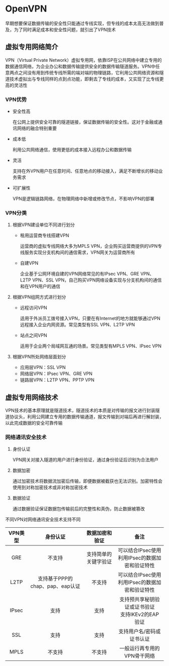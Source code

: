 # OpenVPN

早期想要保证数据传输的安全性只能通过专线实现，但专线的成本太高无法做到普及，为了同时满足成本和安全性问题，就引出了VPN技术

## 虚拟专用网络简介

VPN（Virtual Private Network）虚拟专用网，依靠ISP在公共网络中建立专用的数据通信网络，为企业办公和数据传输提供安全的数据传输隧道服务。VPN中任意两点之间没有用到传统专线所需的端对端的物理链路，它利用公共网络资源和隧道技术虚拟出与专线同样的点到点功能，即剩去了专线的成本，又实现了比专线更高的灵活性

### VPN优势

- 安全性高

    在公网上提供安全可靠的隧道链接，保证数据传输的安全性。这对于金融或通讯网络的融合特别重要

- 成本低

    利用公共网络通信，使用更低的成本接入远程办公和数据传输

- 灵活

    支持在外VPN用户在任意时间、任意地点的移动接入，满足不断增长的移动业务需求

- 可扩展性

    VPN是逻辑链路网络，在物理网络中新增或修改节点，不影响VPN的部署

### VPN分类

1. 根据VPN建设单位不同进行划分

    - 租用运营商专线搭建VPN
        
        运营商的虚拟专线网络大多为MPLS VPN，企业购买运营商提供的VPN专线服务实现分支机构间的通信需求，VPN网关为运营商所有

    - 自建VPN
    
        企业基于公网环境自建的VPN网络常见的有IPsec VPN、GRE VPN、L2TP VPN、SSL VPN，自己购买VPN网络设备实现与分支机构间的通信和在VPN用户的通信

2. 根据VPN组网方式进行划分

    - 远程访问VPN
        
        适用于外派员工拨号接入VPN，只要在有Internet的地方就能够通过VPN远程接入企业内网资源。常见类型有SSL VPN、L2TP VPN

    - 站点之间VPN

        适用于企业两个局域网互通的场景。常见类型有MPLS VPN、IPsec VPN

3. 根据VPN所处网络层面划分

    - 应用层VPN：SSL VPN
    - 网络层VPN：IPsec VPN、GRE VPN
    - 链路层VPN：L2TP VPN、PPTP VPN

## 虚拟专用网络技术

VPN技术的基本原理就是隧道技术，隧道技术的本质是对传输的报文进行封装隧道协议头，利用公网建立专用的数据传输通道，报文传输到对端后再进行解封装，以此完成数据的安全可靠传输

### 网络通讯安全技术

1. 身份认证
    
    VPN网关对接入隧道的用户进行身份验证，通过身份验证后识别为合法用户

2. 数据加密
    
    通过加密技术将数据流加密后传输，即便数据被截获也无法识别。加密特性会使用到对称加密技术或非对称加密技术

3. 数据验证

    通过数据验证保证数据包传输前后的完整性和真伪，防止数据被篡改

不同VPN对网络通讯安全技术支持不同

|VPN类型|身份认证|数据加密和验证|备注|
|:-:|:-:|:-:|:-:|
|GRE|不支持|支持简单的关键字验证|可以结合IPsec使用<br />利用IPsec的数据加密和验证特性|
|L2TP|支持基于PPP的chap、pap、eap认证|不支持|可以结合IPsec使用<br />利用IPsec的数据加密和验证特性|
|IPsec|支持|支持|支持预共享秘钥验证或证书验证<br />支持IKEv2的EAP验证|
|SSL|支持|支持|支持用户名/密码或证书认证|
|MPLS|不支持|不支持|一般运行再专用的VPN骨干网络|